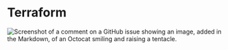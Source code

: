 # Terraform
![Screenshot of a comment on a GitHub issue showing an image, added in the Markdown, of an Octocat smiling and raising a tentacle.](https://myoctocat.com/assets/images/base-octocat.svg](https://www.devopsschool.com/blog/wp-content/uploads/2023/04/terraform-workflow-1-1024x512.jpg)https://www.devopsschool.com/blog/wp-content/uploads/2023/04/terraform-workflow-1-1024x512.jpg)
